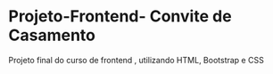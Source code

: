 # Projeto-Frontend- Convite de Casamento
Projeto final do curso de frontend , utilizando HTML, Bootstrap e CSS

